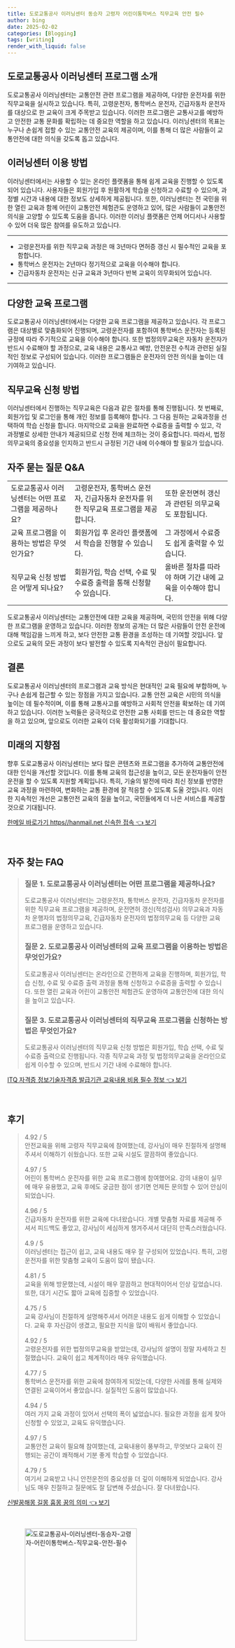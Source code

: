 ```yaml
---
title: 도로교통공사 이러닝센터 동승자 고령자 어린이통학버스 직무교육 안전 필수
author: bing
date: 2025-02-02
categories: [Blogging]
tags: [writing]
render_with_liquid: false
---
```



<h2 id='이러닝센터_프로그램_소개'>도로교통공사 이러닝센터 프로그램 소개</h2>

<p>도로교통공사 이러닝센터는 교통안전 관련 프로그램을 제공하여, 다양한 운전자를 위한 직무교육을 실시하고 있습니다. 특히, 고령운전자, 통학버스 운전자, 긴급자동차 운전자를 대상으로 한 교육이 크게 주목받고 있습니다. 이러한 프로그램은 교통사고를 예방하고 안전한 교통 문화를 확립하는 데 중요한 역할을 하고 있습니다. 이러닝센터의 목표는 누구나 손쉽게 접할 수 있는 교통안전 교육의 제공이며, 이를 통해 더 많은 사람들이 교통안전에 대한 의식을 갖도록 돕고 있습니다.</p>

<h2 id='이러닝센터_이용_방법'>이러닝센터 이용 방법</h2>

<p>이러닝센터에서는 사용할 수 있는 온라인 플랫폼을 통해 쉽게 교육을 진행할 수 있도록 되어 있습니다. 사용자들은 회원가입 후 원활하게 학습을 신청하고 수료할 수 있으며, 과정별 시간과 내용에 대한 정보도 상세하게 제공됩니다. 또한, 이러닝센터는 전 국민을 위한 열린 교육과 함께 어린이 교통안전 체험관도 운영하고 있어, 많은 사람들이 교통안전 의식을 고양할 수 있도록 도움을 줍니다. 이러한 이러닝 플랫폼은 언제 어디서나 사용할 수 있어 더욱 많은 참여를 유도하고 있습니다.</p>

<hr />

<ul>
    <li>고령운전자를 위한 직무교육 과정은 매 3년마다 면허증 갱신 시 필수적인 교육을 포함합니다.</li>
    <li>통학버스 운전자는 2년마다 정기적으로 교육을 이수해야 합니다.</li>
    <li>긴급자동차 운전자는 신규 교육과 3년마다 반복 교육이 의무화되어 있습니다.</li>
</ul>

<hr />

<h2 id='다양한_교육_프로그램'>다양한 교육 프로그램</h2>

<p>도로교통공사 이러닝센터에서는 다양한 교육 프로그램을 제공하고 있습니다. 각 프로그램은 대상별로 맞춤화되어 진행되며, 고령운전자를 포함하여 통학버스 운전자는 등록된 규정에 따라 주기적으로 교육을 이수해야 합니다. 또한 법정의무교육은 자동차 운전자가 반드시 수료해야 할 과정으로, 교육 내용은 교통사고 예방, 안전운전 수칙과 관련된 실질적인 정보로 구성되어 있습니다. 이러한 프로그램들은 운전자의 안전 의식을 높이는 데 기여하고 있습니다.</p>

<h2 id='직무교육_신청방법'>직무교육 신청 방법</h2>

<p>이러닝센터에서 진행하는 직무교육은 다음과 같은 절차를 통해 진행됩니다. 첫 번째로, 회원가입 및 로그인을 통해 개인 정보를 등록해야 합니다. 그 다음 원하는 교육과정을 선택하여 학습 신청을 합니다. 마지막으로 교육을 완료하면 수료증을 출력할 수 있고, 각 과정별로 상세한 안내가 제공되므로 신청 전에 체크하는 것이 중요합니다. 따라서, 법정의무교육의 중요성을 인지하고 반드시 규정된 기간 내에 이수해야 할 필요가 있습니다.</p>

<h2 id='프로그램_자주_묻는_질문'>자주 묻는 질문 Q&A</h2>

<table>
    <tr>
        <td>도로교통공사 이러닝센터는 어떤 프로그램을 제공하나요?</td>
        <td>고령운전자, 통학버스 운전자, 긴급자동차 운전자를 위한 직무교육 프로그램을 제공합니다.</td>
        <td>또한 운전면허 갱신과 관련된 의무교육도 포함됩니다.</td>
    </tr>
    <tr>
        <td>교육 프로그램을 이용하는 방법은 무엇인가요?</td>
        <td>회원가입 후 온라인 플랫폼에서 학습을 진행할 수 있습니다.</td>
        <td>그 과정에서 수료증도 쉽게 출력할 수 있습니다.</td>
    </tr>
    <tr>
        <td>직무교육 신청 방법은 어떻게 되나요?</td>
        <td>회원가입, 학습 선택, 수료 및 수료증 출력을 통해 신청할 수 있습니다.</td>
        <td>올바른 절차를 따라야 하며 기간 내에 교육을 이수해야 합니다.</td>
    </tr>
</table>

<p>도로교통공사 이러닝센터는 교통안전에 대한 교육을 제공하며, 국민의 안전을 위해 다양한 프로그램을 운영하고 있습니다. 이러한 정보의 공개는 더 많은 사람들이 안전 운전에 대해 책임감을 느끼게 하고, 보다 안전한 교통 환경을 조성하는 데 기여할 것입니다. 앞으로도 교육의 모든 과정이 보다 발전할 수 있도록 지속적인 관심이 필요합니다.</p>

<h2 id='결론'>결론</h2>

<p>도로교통공사 이러닝센터의 프로그램과 교육 방식은 현대적인 교육 필요에 부합하며, 누구나 손쉽게 접근할 수 있는 장점을 가지고 있습니다. 교통 안전 교육은 시민의 의식을 높이는 데 필수적이며, 이를 통해 교통사고를 예방하고 사회적 안전을 확보하는 데 기여하고 있습니다. 이러한 노력들은 궁극적으로 안전한 교통 사회를 만드는 데 중요한 역할을 하고 있으며, 앞으로도 이러한 교육이 더욱 활성화되기를 기대합니다.</p>

<h2 id='미래의_지향점'>미래의 지향점</h2>

<p>향후 도로교통공사 이러닝센터는 보다 많은 콘텐츠와 프로그램을 추가하여 교통안전에 대한 인식을 개선할 것입니다. 이를 통해 교육의 접근성을 높이고, 모든 운전자들이 안전 운전을 할 수 있도록 지원할 계획입니다. 특히, 기술의 발전에 따라 최신 정보를 반영한 교육 과정을 마련하여, 변화하는 교통 환경에 잘 적응할 수 있도록 도울 것입니다. 이러한 지속적인 개선은 교통안전 교육의 질을 높이고, 국민들에게 더 나은 서비스를 제공할 것으로 기대됩니다.</p>


<p><a class="click-button" title="한메일 바로가기 https//hanmail.net 신속한 접속" href="https://adkhouse.github.io/posts/%ED%95%9C%EB%A9%94%EC%9D%BC-%EB%B0%94%EB%A1%9C%EA%B0%80%EA%B8%B0-httpshanmail.net-%EC%8B%A0%EC%86%8D%ED%95%9C-%EC%A0%91%EC%86%8D/" rel="dofollow">한메일 바로가기 https//hanmail.net 신속한 접속 👈 보기</a></p><br>
<h2 id='자주_찾는_FAQ'>자주 찾는 FAQ</h2>
<div itemscope="" itemtype="https://schema.org/FAQPage"> 
<blockquote> 
<div itemscope="" itemprop="mainEntity" itemtype="https://schema.org/Question"> 
<h3 itemprop="name">질문 1. 도로교통공사 이러닝센터는 어떤 프로그램을 제공하나요?</h3> 
<div itemscope="" itemprop="acceptedAnswer" itemtype="https://schema.org/Answer"> 
<span itemprop="text"> 
<p>도로교통공사 이러닝센터는 고령운전자, 통학버스 운전자, 긴급자동차 운전자를 위한 직무교육 프로그램을 제공하며, 운전면허 갱신(적성검사) 의무교육과 자동차 운행자의 법정의무교육, 긴급자동차 운전자의 법정의무교육 등 다양한 교육 프로그램을 운영하고 있습니다.</p> 
</span> 
</div> 
</div> 

<div itemscope="" itemprop="mainEntity" itemtype="https://schema.org/Question"> 
<h3 itemprop="name">질문 2. 도로교통공사 이러닝센터의 교육 프로그램을 이용하는 방법은 무엇인가요?</h3> 
<div itemscope="" itemprop="acceptedAnswer" itemtype="https://schema.org/Answer"> 
<span itemprop="text"> 
<p>도로교통공사 이러닝센터는 온라인으로 간편하게 교육을 진행하며, 회원가입, 학습 신청, 수료 및 수료증 출력 과정을 통해 신청하고 수료증을 출력할 수 있습니다. 또한 열린 교육과 어린이 교통안전 체험관도 운영하여 교통안전에 대한 의식을 높이고 있습니다.</p> 
</span> 
</div> 
</div>

<div itemscope="" itemprop="mainEntity" itemtype="https://schema.org/Question"> 
<h3 itemprop="name">질문 3. 도로교통공사 이러닝센터의 직무교육 프로그램을 신청하는 방법은 무엇인가요?</h3> 
<div itemscope="" itemprop="acceptedAnswer" itemtype="https://schema.org/Answer"> 
<span itemprop="text"> 
<p>도로교통공사 이러닝센터의 직무교육 신청 방법은 회원가입, 학습 선택, 수료 및 수료증 출력으로 진행됩니다. 각종 직무교육 과정 및 법정의무교육을 온라인으로 쉽게 이수할 수 있으며, 반드시 기간 내에 수료해야 합니다.</p> 
</span> 
</div> 
</div> 

</blockquote> 
</div>
<p><a class="click-button" title="ITQ 자격증 정보기술자격증 발급기관 교육내용 비용 필수 정보" href="https://adkhouse.github.io/posts/ITQ-%EC%9E%90%EA%B2%A9%EC%A6%9D-%EC%A0%95%EB%B3%B4%EA%B8%B0%EC%88%A0%EC%9E%90%EA%B2%A9%EC%A6%9D-%EB%B0%9C%EA%B8%89%EA%B8%B0%EA%B4%80-%EA%B5%90%EC%9C%A1%EB%82%B4%EC%9A%A9-%EB%B9%84%EC%9A%A9-%ED%95%84%EC%88%98-%EC%A0%95%EB%B3%B4/" rel="dofollow">ITQ 자격증 정보기술자격증 발급기관 교육내용 비용 필수 정보 👈 보기</a></p><br>
<h2 id='후기'>후기</h2>
<div itemscope itemtype="https://schema.org/Product">
  <blockquote>
  <div itemprop="review" itemscope itemtype="https://schema.org/Review">
      <div itemprop="reviewRating" itemscope itemtype="https://schema.org/Rating"> <span itemprop="ratingValue">4.92</span> / <span itemprop="bestRating">5</span> </div>
      <span itemprop="reviewBody">안전교육을 위해 고령자 직무교육에 참여했는데, 강사님이 매우 친절하게 설명해 주셔서 이해하기 쉬웠습니다. 또한 교육 시설도 깔끔하여 좋았습니다.</span>
  </div>
  <br>
  <div itemprop="review" itemscope itemtype="https://schema.org/Review">
      <div itemprop="reviewRating" itemscope itemtype="https://schema.org/Rating"> <span itemprop="ratingValue">4.97</span> / <span itemprop="bestRating">5</span> </div>
      <span itemprop="reviewBody">어린이 통학버스 운전자를 위한 교육 프로그램에 참여했어요. 강의 내용이 실무에 매우 유용했고, 교육 후에도 궁금한 점이 생기면 언제든 문의할 수 있어 안심이 되었습니다.</span>
  </div>
  <br>
  <div itemprop="review" itemscope itemtype="https://schema.org/Review">
      <div itemprop="reviewRating" itemscope itemtype="https://schema.org/Rating"> <span itemprop="ratingValue">4.96</span> / <span itemprop="bestRating">5</span> </div>
      <span itemprop="reviewBody">긴급자동차 운전자를 위한 교육에 다녀왔습니다. 개별 맞춤형 자료를 제공해 주셔서 피드백도 좋았고, 강사님이 세심하게 챙겨주셔서 대단히 만족스러웠습니다.</span>
  </div>
  <br>
  <div itemprop="review" itemscope itemtype="https://schema.org/Review">
      <div itemprop="reviewRating" itemscope itemtype="https://schema.org/Rating"> <span itemprop="ratingValue">4.9</span> / <span itemprop="bestRating">5</span> </div>
      <span itemprop="reviewBody">이러닝센터는 접근이 쉽고, 교육 내용도 매우 잘 구성되어 있었습니다. 특히, 고령운전자를 위한 맞춤형 교육이 도움이 많이 됐습니다.</span>
  </div>
  <br>
  <div itemprop="review" itemscope itemtype="https://schema.org/Review">
      <div itemprop="reviewRating" itemscope itemtype="https://schema.org/Rating"> <span itemprop="ratingValue">4.81</span> / <span itemprop="bestRating">5</span> </div>
      <span itemprop="reviewBody">교육을 위해 방문했는데, 시설이 매우 깔끔하고 현대적이어서 인상 깊었습니다. 또한, 대기 시간도 짧아 교육에 집중할 수 있었습니다.</span>
  </div>
  <br>
  <div itemprop="review" itemscope itemtype="https://schema.org/Review">
      <div itemprop="reviewRating" itemscope itemtype="https://schema.org/Rating"> <span itemprop="ratingValue">4.75</span> / <span itemprop="bestRating">5</span> </div>
      <span itemprop="reviewBody">교육 강사님이 친절하게 설명해주셔서 어려운 내용도 쉽게 이해할 수 있었습니다. 교육 후 자신감이 생겼고, 필요한 지식을 많이 배워서 좋았습니다.</span>
  </div>
  <br>
  <div itemprop="review" itemscope itemtype="https://schema.org/Review">
      <div itemprop="reviewRating" itemscope itemtype="https://schema.org/Rating"> <span itemprop="ratingValue">4.92</span> / <span itemprop="bestRating">5</span> </div>
      <span itemprop="reviewBody">고령운전자를 위한 법정의무교육을 받았는데, 강사님의 설명이 정말 자세하고 친절했습니다. 교육이 쉽고 체계적이라 매우 유익했습니다.</span>
  </div>
  <br>
  <div itemprop="review" itemscope itemtype="https://schema.org/Review">
      <div itemprop="reviewRating" itemscope itemtype="https://schema.org/Rating"> <span itemprop="ratingValue">4.77</span> / <span itemprop="bestRating">5</span> </div>
      <span itemprop="reviewBody">통학버스 운전자를 위한 교육에 참여하게 되었는데, 다양한 사례를 통해 실제와 연결된 교육이어서 좋았습니다. 실질적인 도움이 많았습니다.</span>
  </div>
  <br>
  <div itemprop="review" itemscope itemtype="https://schema.org/Review">
      <div itemprop="reviewRating" itemscope itemtype="https://schema.org/Rating"> <span itemprop="ratingValue">4.94</span> / <span itemprop="bestRating">5</span> </div>
      <span itemprop="reviewBody">여러 가지 교육 과정이 있어서 선택의 폭이 넓었습니다. 필요한 과정을 쉽게 찾아 신청할 수 있었고, 교육도 유익했습니다.</span>
  </div>
  <br>
  <div itemprop="review" itemscope itemtype="https://schema.org/Review">
      <div itemprop="reviewRating" itemscope itemtype="https://schema.org/Rating"> <span itemprop="ratingValue">4.97</span> / <span itemprop="bestRating">5</span> </div>
      <span itemprop="reviewBody">교통안전 교육이 필요해 참여했는데, 교육내용이 풍부하고, 무엇보다 교육이 진행되는 공간이 쾌적해서 기분 좋게 학습할 수 있었습니다.</span>
  </div>
  <br>
  <div itemprop="review" itemscope itemtype="https://schema.org/Review">
      <div itemprop="reviewRating" itemscope itemtype="https://schema.org/Rating"> <span itemprop="ratingValue">4.79</span> / <span itemprop="bestRating">5</span> </div>
      <span itemprop="reviewBody">여기서 교육받고 나니 안전운전의 중요성을 더 깊이 이해하게 되었습니다. 강사님도 매우 친절하고 질문에도 잘 답변해 주셨습니다. 잘 다녀왔습니다.</span>
  </div>
  </blockquote>
</div>
<p><a class="click-button" title="신발꿈해몽 길몽 흉몽 꿈의 의미" href="https://adkhouse.github.io/posts/%EC%8B%A0%EB%B0%9C%EA%BF%88%ED%95%B4%EB%AA%BD-%EA%B8%B8%EB%AA%BD-%ED%9D%89%EB%AA%BD-%EA%BF%88%EC%9D%98-%EC%9D%98%EB%AF%B8/" rel="dofollow">신발꿈해몽 길몽 흉몽 꿈의 의미 👈 보기</a></p><br>
<figure class="image"><img src="https://adkhouse.github.io/assets/img/thumbnail/도로교통공사-이러닝센터-동승자-고령자-어린이통학버스-직무교육-안전-필수.webp" alt="도로교통공사-이러닝센터-동승자-고령자-어린이통학버스-직무교육-안전-필수" width="256" height="256"></figure>